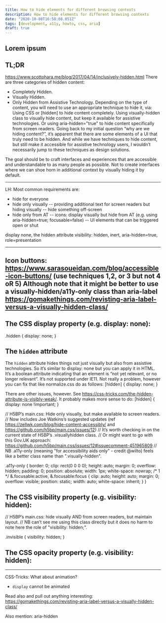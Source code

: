 ```yaml
---
title: How to hide elements for different browsing contexts
description: How to hide elements for different browsing contexts
date: "2020-10-08T16:58:08.051Z"
tags: [development, a11y, howto, css, aria]
draft: true
---
```

Lorem ipsum
---

## TL;DR

https://www.scottohara.me/blog/2017/04/14/inclusively-hidden.html
There are three categories of hidden content:
- Completely Hidden.
- Visually Hidden.
- Only Hidden from Assistive Technology.
Depending on the type of content, you will need to use an appropriate technique to hide it, via:
Using CSS or [hidden] to hide content completely.
Using visually-hidden class to visually hide content, but keep it available for assistive technologies.
Or using aria-hidden="true" to hide content specifically from screen readers.
Going back to my initial question “why are we hiding content?”, it’s apparent that there are some elements of a UI that truly need to be hidden. And while we have techniques to hide content, but still make it accessible for assistive technology users, I wouldn’t necessarily jump to these techniques as design solutions.

The goal should be to craft interfaces and experiences that are accessible and understandable to as many people as possible. Not to create interfaces where we can shoe horn in additional context by visually hiding it by default.

---

LH: 
Most common requirements are:
- hide for everyone
- hide only visually
  -- providing additional text for screen readers but hiding visually
  -- hide something off-screen
- hide only from AT
  -- icons: display visually but hide from AT (e.g. using aria-hidden=true; focusable=false)
  -- UI elements that can be triggered open or shut

display none, 
the hidden attribute
visibility: hidden, 
inert, 
aria-hidden=true, 
role=presentation

---

Icon buttons: https://www.sarasoueidan.com/blog/accessible-icon-buttons/ (use techniques 1,2, or 3 but not 4 oR 5)
Although note that it might be better to use a visually-hidden/a11y-only class than aria-label https://gomakethings.com/revisting-aria-label-versus-a-visually-hidden-class/
---

## The CSS display property (e.g. display: none):

.hidden {
  display: none;
}

## The `hidden` attribute

The `hidden` attribute hides things not just visually but also from assistive technologies. 
So it’s similar to display: none but you can apply it in HTML. 
It’s a boolean attribute indicating that an element is “not yet relevant, or no longer relevant”.
It’s not supported under IE11. Not really a problem, however you can fix that like normalize.css do as follows:
[hidden] {
  display: none;
}

There are other issues, however. See https://css-tricks.com/the-hidden-attribute-is-visibly-weak/.
It probably makes more sense to do:
[hidden] { display: none !important; }



// H5BP’s main.css: Hide only visually, but make available to screen readers.
// Now includes Joe Watkins’s suggested updates (ref https://zellwk.com/blog/hide-content-accessibly/ and https://github.com/h5bp/main.css/issues/12)
// It’s worth checking in on the current state of H5BP’s .visuallyhidden class. 
// Or might want to go with this Gov.UK approach: https://github.com/h5bp/main.css/issues/12#issuecomment-451965809
// NB .a11y-only (meaning "for accessibility aids only" - credit @wilto) feels like a better class name than ".visually-hidden".

.a11y-only {
  border: 0;
  clip: rect(0 0 0 0);
  height: auto;
  margin: 0;
  overflow: hidden;
  padding: 0;
  position: absolute;
  width: 1px;
  white-space: nowrap; /* 1 */
  &.focusable:active,
  &.focusable:focus {
    clip: auto;
    height: auto;
    margin: 0;
    overflow: visible;
    position: static;
    width: auto;
    white-space: inherit;
  }
}

## The CSS visibility property (e.g. visibility: hidden):

// H5BP’s main.css: hide visually AND from screen readers, but maintain layout.
// NB can’t see me using this class directly but it does no harm to note here the role of "visibility: hidden;".

.invisible {
  visibility: hidden;
}


## The CSS opacity property (e.g. visibility: hidden):



------

CSS-Tricks:
What about animation? 
- `display` cannot be animated

Read also and pull out anything interesting: https://gomakethings.com/revisting-aria-label-versus-a-visually-hidden-class/

Also mention: aria-hidden
